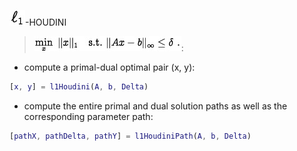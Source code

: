 ![ell_1_big](https://github.com/chrbraue/l1Houdini/blob/master/aux/ell_1_big.jpg)-HOUDINI
>![p_delta](https://github.com/chrbraue/l1Houdini/blob/master/aux/p_delta.jpg):

- compute a primal-dual optimal pair (x, y):
```matlab
[x, y] = l1Houdini(A, b, Delta)
```

- compute the entire primal and dual solution paths as well as the corresponding parameter path:
```matlab
[pathX, pathDelta, pathY] = l1HoudiniPath(A, b, Delta)
```